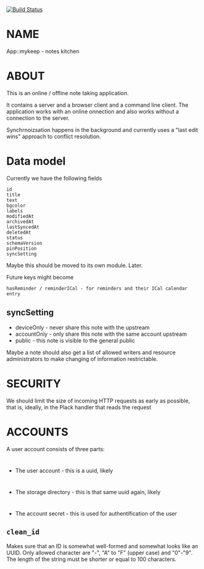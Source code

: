 
[![Build Status](https://travis-ci.org/Corion/WWW-Mechanize-Chrome.svg?branch=master)](https://github.com/Corion/WWW-Mechanize-Chrome)

# NAME

App::mykeep - notes kitchen

# ABOUT

This is an online / offline note taking application.

It contains a server and a browser client and a command line
client. The application works with an online onnection and also works without a
connection to the server.

Synchrnoizsation happens in the background and currently uses a "last edit wins"
approach to conflict resolution.

# Data model

Currently we have the following fields

    id
    title
    text
    bgcolor
    labels
    modifiedAt
    archivedAt
    lastSyncedAt
    deletedAt
    status
    schemaVersion
    pinPosition
    syncSetting

Maybe this should be moved to its own module. Later.

Future keys might become

    hasReminder / reminderICal - for reminders and their ICal calendar entry

## syncSetting

- deviceOnly - never share this note with the upstream
- accountOnly - only share this note with the same account upstream
- public - this note is visible to the general public

Maybe a note should also get a list of allowed writers and resource
administrators to make changing of information restrictable.

# SECURITY

We should limit the size of incoming HTTP requests as early as possible, that
is, ideally, in the Plack handler that reads the request

# ACCOUNTS

A user account consists of three parts:

- #

    The user account - this is a uuid, likely

- #

    The storage directory - this is that same uuid again, likely

- #

    The account secret - this is used for authentification of the user

## `clean_id`

Makes sure that an ID is somewhat well-formed and somewhat looks like an UUID.
Only allowed character are "-", "A" to "F" (upper case) and "0"-"9".
The length of the string must be shorter or equal to 100 characters.
